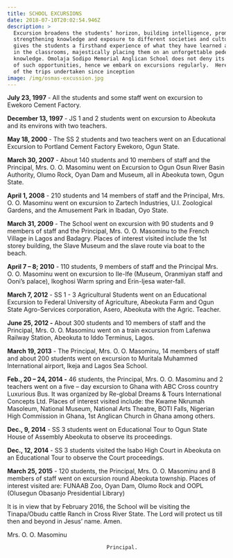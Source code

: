```yaml
---
title: SCHOOL EXCURSIONS
date: 2018-07-10T20:02:54.946Z
description: >
  Excursion broadens the students’ horizon, building intelligence, promoting and
  strengthening knowledge and exposure to different societies and cultures.  It
  gives the students a firsthand experience of what they have learned and read
  in the classrooms, majestically placing them on an unforgettable pedestal of
  knowledge. Omolaja Sodipo Memorial Anglican School does not deny its students
  of such opportunities, hence we embark on excursions regularly.  Here are some
  of the trips undertaken since inception
image: /img/osmas-excussion.jpg
---
```

**July 23, 1997** 	       -  	All the students and some staff went on excursion to Ewekoro Cement Factory.

**December 13, 1997**  - 	JS 1 and 2 students went on excursion to Abeokuta and its environs with two teachers.

**May 18, 2000** 	       -  	The SS 2 students and two teachers went on an Educational Excursion to Portland Cement Factory Ewekoro, Ogun State.

**March 30, 2007**        -     About 140 students and 10 members of staff and the Principal, Mrs. O. O. Masominu went on Excursion to Ogun Osun River Basin Authority, Olumo Rock, Oyan Dam and Museum, all in Abeokuta town, Ogun State.

**April 1, 2008**            -  	210 students and 14 members of staff and the Principal, Mrs. O. O. Masominu went on excursion to Zartech Industries, U.I. Zoological Gardens, and the Amusement Park in Ibadan, Oyo State.  

**March 31, 2009**     -   The School went on excursion with 90 students and 9 members of staff and the Principal, Mrs. O. O. Masominu to the French Village in Lagos and Badagry.  Places of interest visited  include the 1st storey building, the Slave Museum and the slave route via boat to the beach.

**April 7 – 8; 2010**   -   110 students, 9 members of staff and the Principal Mrs. O. O. Masominu went on excursion to Ile-Ife (Museum, Oranmiyan staff and Ooni’s palace), Ikoghosi Warm spring and Erin-Ijesa  water-fall.

**March 7, 2012**     -    SS 1  -  3  Agricultural Students went on an Educational Excursion to Federal University of Agriculture, Abeokuta Farm and Ogun State Agro-Services corporation, Asero, Abeokuta with the Agric. Teacher.

**June 25, 2012     -**    About 300 students and 10 members of staff and the Principal, Mrs. O. O. Masominu went on a train excursion from Lafenwa Railway Station, Abeokuta to Iddo Terminus, Lagos.

**March 19, 2013**  -   The Principal, Mrs. O. O. Masominu, 14 members of staff and about 200 students went on excursion to Muritala Muhammed International airport, Ikeja and Lagos Sea School.

**Feb., 20 – 24, 2014  -**  46 students, the Principal, Mrs. O. O. Masominu and 2 teachers went on a five – day excursion to Ghana with ABC Cross country Luxurious Bus.  It was organized by Re-global Dreams & Tours International Concepts Ltd. Places of interest visited include:  the Kwame Nkrumah Masoleum, National Museum, National Arts Theatre, BOTI Falls, Nigerian High Commission in Ghana, 1st Anglican Church in Ghana among others.

**Dec., 9, 2014** 	      -  SS 3 students went on Educational Tour to Ogun State House of Assembly Abeokuta to observe its proceedings.

**Dec., 12, 2014**        -  SS 3 students visited the Isabo High Court in Abeokuta on an Educational Tour to observe the Court proceedings.



**March 25, 2015**      -  120 students, the Principal, Mrs. O. O. Masominu and 8 members of staff went on excursion round Abeokuta township.  Places of interest visited are: FUNAAB Zoo, Oyan Dam, Olumo Rock and OOPL (Olusegun Obasanjo Presidential Library)

It is in view that by February 2016, the School will be visiting the Tinapa/Obudu cattle Ranch in Cross River State.  The Lord will protect us till then and beyond in Jesus’ name. Amen.								

Mrs. O. O. Masominu

									Principal.

